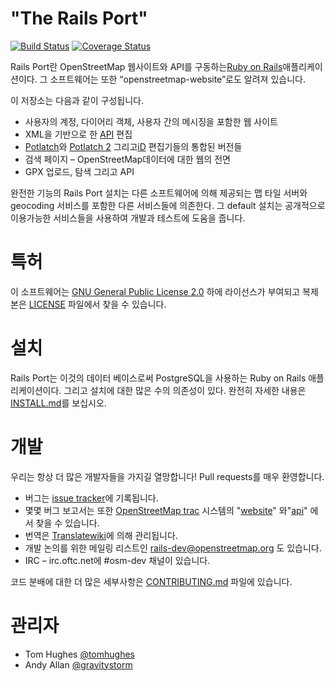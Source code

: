 # "The Rails Port"

[![Build Status](https://travis-ci.org/openstreetmap/openstreetmap-website.svg?branch=master)](https://travis-ci.org/openstreetmap/openstreetmap-website)
[![Coverage Status](https://coveralls.io/repos/openstreetmap/openstreetmap-website/badge.svg?branch=master)](https://coveralls.io/r/openstreetmap/openstreetmap-website?branch=master)


Rails Port란 OpenStreetMap 웹사이트와 API를 구동하는[Ruby on Rails](http://rubyonrails.org/)애플리케이션이다. 
그 소프트웨어는 또한 “openstreetmap-website”로도 알려져 있습니다.

이 저장소는 다음과 같이 구성됩니다.

* 사용자의 계정, 다이어리 객체, 사용자 간의 메시징을 포함한 웹 사이트
* XML을 기반으로 한 [API](https://wiki.openstreetmap.org/wiki/API_v0.6) 편집
*  [Potlatch](https://wiki.openstreetmap.org/wiki/Potlatch_1)와 [Potlatch 2](https://wiki.openstreetmap.org/wiki/Potlatch_2) 그리고[iD](https://wiki.openstreetmap.org/wiki/ID) 편집기들의 통합된 버전들
* 검색 페이지 – OpenStreetMap데이터에 대한 웹의 전면
* GPX 업로드, 탐색 그리고 API

완전한 기능의 Rails Port 설치는 다른 소프트웨어에 의해 제공되는 맵 타일 서버와 geocoding 서비스를 포함한 다른 서비스들에 의존한다. 
그 default 설치는 공개적으로 이용가능한 서비스들을 사용하여 개발과 테스트에 도움을 줍니다.

# 특허

이 소프트웨어는 [GNU General Public License 2.0](https://www.gnu.org/licenses/old-licenses/gpl-2.0.txt) 하에 라이선스가 부여되고 복제본은 [LICENSE](LICENSE) 파일에서 찾을 수 있습니다.

# 설치

Rails Port는 이것의 데이터 베이스로써 PostgreSQL을 사용하는 Ruby on Rails 애플리케이션이다.
 그리고 설치에 대한 많은 수의 의존성이 있다. 완전히 자세한 내용은 [INSTALL.md](INSTALL.md)를 보십시오.

# 개발

우리는 항상 더 많은 개발자들을 가지길 열망합니다! Pull requests를 매우 환영합니다.

* 버그는 [issue tracker](https://github.com/openstreetmap/openstreetmap-website/issues)에 기록됩니다.
* 몇몇 버그 보고서는 또한  [OpenStreetMap trac](https://trac.openstreetmap.org/)  시스템의 "[website](https://trac.openstreetmap.org/query?status=new&status=assigned&status=reopened&component=website&order=priority)" 와"[api](https://trac.openstreetmap.org/query?status=new&status=assigned&status=reopened&component=api&order=priority)" 에서 찾을 수 있습니다.
* 번역은 [Translatewiki](https://translatewiki.net/wiki/Translating:OpenStreetMap)에 의해 관리됩니다.
* 개발 논의를 위한 메일링 리스트인 [rails-dev@openstreetmap.org](https://lists.openstreetmap.org/listinfo/rails-dev) 도 있습니다.
* IRC – irc.oftc.net에 #osm-dev 채널이 있습니다.

코드 분배에 대한 더 많은 세부사항은 [CONTRIBUTING.md](CONTRIBUTING.md) 파일에 있습니다.

# 관리자

* Tom Hughes [@tomhughes](https://github.com/tomhughes/)
* Andy Allan [@gravitystorm](https://github.com/gravitystorm/)
